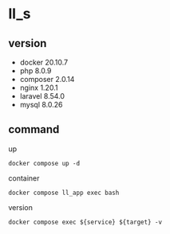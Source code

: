 # ll_s

## version

- docker 20.10.7
- php 8.0.9
- composer 2.0.14
- nginx 1.20.1
- laravel 8.54.0
- mysql 8.0.26

## command

up
```
docker compose up -d
```

container
```
docker compose ll_app exec bash
```

version
```
docker compose exec ${service} ${target} -v
```

